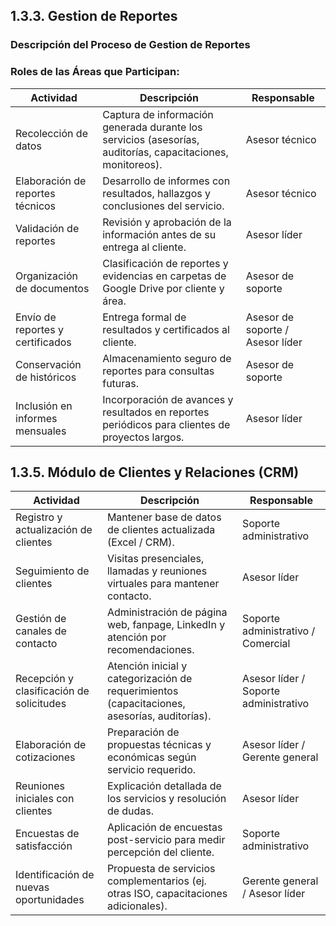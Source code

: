 ## 1.3.3. Gestion de Reportes
### Descripción del Proceso de Gestion de Reportes


### Roles de las Áreas que Participan:

| **Actividad** | **Descripción** | **Responsable** |
|---------------|-----------------|-----------------|
| Recolección de datos | Captura de información generada durante los servicios (asesorías, auditorías, capacitaciones, monitoreos). | Asesor técnico |
| Elaboración de reportes técnicos | Desarrollo de informes con resultados, hallazgos y conclusiones del servicio. | Asesor técnico |
| Validación de reportes | Revisión y aprobación de la información antes de su entrega al cliente. | Asesor líder |
| Organización de documentos | Clasificación de reportes y evidencias en carpetas de Google Drive por cliente y área. | Asesor de soporte |
| Envío de reportes y certificados | Entrega formal de resultados y certificados al cliente. | Asesor de soporte / Asesor líder |
| Conservación de históricos | Almacenamiento seguro de reportes para consultas futuras. | Asesor de soporte |
| Inclusión en informes mensuales | Incorporación de avances y resultados en reportes periódicos para clientes de proyectos largos. | Asesor líder |



## 1.3.5. Módulo de Clientes y Relaciones (CRM)
| **Actividad** | **Descripción** | **Responsable** |
|---------------|-----------------|-----------------|
| Registro y actualización de clientes | Mantener base de datos de clientes actualizada (Excel / CRM). | Soporte administrativo |
| Seguimiento de clientes | Visitas presenciales, llamadas y reuniones virtuales para mantener contacto. | Asesor líder |
| Gestión de canales de contacto | Administración de página web, fanpage, LinkedIn y atención por recomendaciones. | Soporte administrativo / Comercial |
| Recepción y clasificación de solicitudes | Atención inicial y categorización de requerimientos (capacitaciones, asesorías, auditorías). | Asesor líder / Soporte administrativo |
| Elaboración de cotizaciones | Preparación de propuestas técnicas y económicas según servicio requerido. | Asesor líder / Gerente general |
| Reuniones iniciales con clientes | Explicación detallada de los servicios y resolución de dudas. | Asesor líder |
| Encuestas de satisfacción | Aplicación de encuestas post-servicio para medir percepción del cliente. | Soporte administrativo |
| Identificación de nuevas oportunidades | Propuesta de servicios complementarios (ej. otras ISO, capacitaciones adicionales). | Gerente general / Asesor líder |
